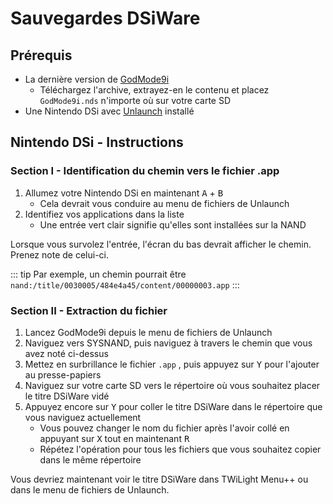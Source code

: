 # Sauvegardes DSiWare

## Prérequis
- La dernière version de [GodMode9i](https://github.com/RocketRobz/godmode9i/releases)
   - Téléchargez l'archive, extrayez-en le contenu et placez `GodMode9i.nds` n'importe où sur votre carte SD
- Une Nintendo DSi avec [Unlaunch](/unlaunch) installé

## Nintendo DSi - Instructions

### Section I - Identification du chemin vers le fichier .app
1. Allumez votre Nintendo DSi en maintenant <kbd class="face">A</kbd> + <kbd class="face">B</kbd>
   - Cela devrait vous conduire au menu de fichiers de Unlaunch
1. Identifiez vos applications dans la liste
   - Une entrée vert clair signifie qu'elles sont installées sur la NAND

Lorsque vous survolez l'entrée, l'écran du bas devrait afficher le chemin. Prenez note de celui-ci.

::: tip
Par exemple, un chemin pourrait être `nand:/title/0030005/484e4a45/content/00000003.app`
:::

### Section II - Extraction du fichier
1. Lancez GodMode9i depuis le menu de fichiers de Unlaunch
1. Naviguez vers SYSNAND, puis naviguez à travers le chemin que vous avez noté ci-dessus
1. Mettez en surbrillance le fichier `.app` , puis appuyez sur <kbd class="face">Y</kbd> pour l'ajouter au presse-papiers
1. Naviguez sur votre carte SD vers le répertoire où vous souhaitez placer le titre DSiWare vidé
1. Appuyez encore sur <kbd class="face">Y</kbd> pour coller le titre DSiWare dans le répertoire que vous naviguez actuellement
   - Vous pouvez changer le nom du fichier après l'avoir collé en appuyant sur <kbd class="face">X</kbd> tout en maintenant <kbd class="R">R</kbd>
   - Répétez l'opération pour tous les fichiers que vous souhaitez copier dans le même répertoire

Vous devriez maintenant voir le titre DSiWare dans TWiLight Menu++ ou dans le menu de fichiers de Unlaunch.
